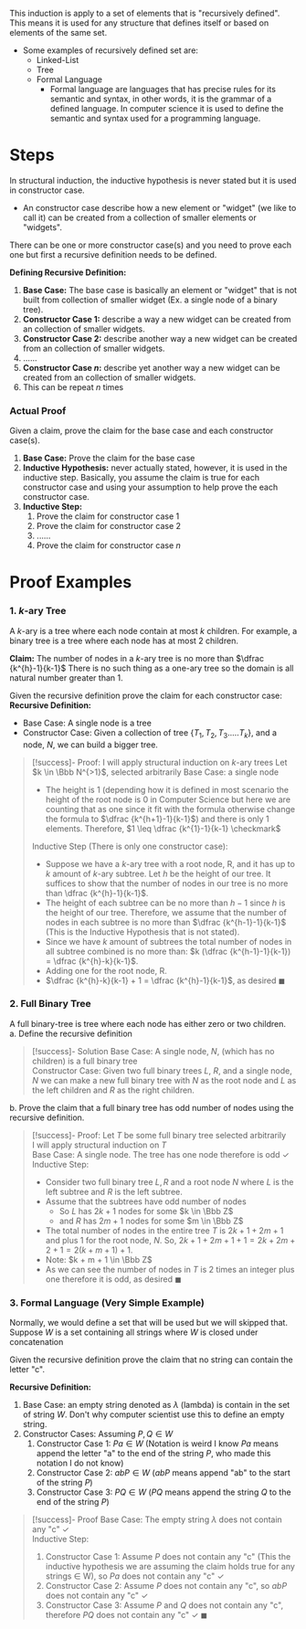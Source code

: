 This induction is apply to a set of elements that is "recursively defined". This means it is used for any structure that defines itself or based on elements of the same set. 
- Some examples of recursively defined set are: 
	- Linked-List
	- Tree
	- Formal Language
		- Formal language are languages that has precise rules for its semantic and syntax, in other words, it is the grammar of a defined language. In computer science it is used to define the semantic and syntax used for a programming language.


# Steps

In structural induction, the inductive hypothesis is never stated but it is used in constructor case. 
- An constructor case describe how a new element or "widget" (we like to call it) can be created from a collection of smaller elements or "widgets". 

There can be one or more constructor case(s) and you need to prove each one but first a recursive definition needs to be defined. 

**Defining Recursive Definition:**
1. **Base Case:** The base case is basically an element or "widget" that is not built from collection of smaller widget (Ex. a single node of a binary tree). 
2. **Constructor Case 1:** describe a way a new widget can be created from an collection of smaller widgets.
3. **Constructor Case 2:** describe another way a new widget can be created from an collection of smaller widgets.
4. ......
5.  **Constructor Case $n$:** describe yet another way a new widget can be created from an collection of smaller widgets.
6. This can be repeat $n$ times


### Actual Proof
Given a claim, prove the claim for the base case and each constructor case(s).

1. **Base Case:** Prove the claim for the base case
2. **Inductive Hypothesis:** never actually stated, however, it is used in the inductive step. Basically, you assume the claim is true for each constructor case and using your assumption to help prove the each constructor case.
3. **Inductive Step:**
	1. Prove the claim for constructor case 1
	2. Prove the claim for constructor case 2
	3. ......
	4. Prove the claim for constructor case $n$

# Proof Examples

### 1. $k$-ary Tree
A $k$-ary is a tree where each node contain at most $k$ children. For example, a binary tree is a tree where each node has at most 2 children.

**Claim:** The number of nodes in a $k$-ary tree is no more than $\dfrac {k^{h}-1}{k-1}$
There is no such thing as a one-ary tree so the domain is all natural number greater than 1.

Given the recursive definition prove the claim for each constructor case: 
**Recursive Definition:**
- Base Case: A single node is a tree 
- Constructor Case: Given a collection of tree $\{T_1, T_2, T_3..... T_k\}$, and a node, $N$, we can build a bigger tree. 

>[!success]- Proof: 
>I will apply structural induction on $k$-ary trees
>Let $k \in \Bbb N^{>1}$, selected arbitrarily
>Base Case: a single node
>- The height is 1 (depending how it is defined in most scenario the height of the root node is 0 in Computer Science but here we are counting that as one since it fit with the formula otherwise change the formula to $\dfrac {k^{h+1}-1}{k-1}$) and there is only 1 elements. Therefore, $1 \leq \dfrac {k^{1}-1}{k-1} \checkmark$
>  
>Inductive Step (There is only one constructor case): 
>- Suppose we have a $k$-ary tree with a root node, R, and it has up to $k$ amount of $k$-ary subtree. Let $h$ be the height of our tree. It suffices to show that the number of nodes in our tree is no more than \dfrac {k^{h}-1}{k-1}$.
>- The height of each subtree can be no more than $h-1$ since $h$ is the height of our tree. Therefore, we assume that the number of nodes in each subtree is no more than $\dfrac {k^{h-1}-1}{k-1}$ (This is the Inductive Hypothesis that is not stated). 
>- Since we have $k$ amount of subtrees the total number of nodes in all subtree combined is no more than: $k (\dfrac {k^{h-1}-1}{k-1}) = \dfrac {k^{h}-k}{k-1}$. 
>- Adding one for the root node, R. 
>- $\dfrac {k^{h}-k}{k-1} + 1 = \dfrac {k^{h}-1}{k-1}$, as desired $\blacksquare$

### 2. Full Binary Tree

A full binary-tree is tree where each node has either zero or two children.<br> 
a. Define the recursive definition

>[!success]- Solution
>Base Case: A single node, $N$, (which has no children) is a full binary tree<br> 
>Constructor Case: Given two full binary trees $L$, $R$, and a single node, $N$ we can make a new full binary tree with $N$ as the root node and $L$ as the left children and $R$ as the right children.

b. Prove the claim that a full binary tree has odd number of nodes using the recursive definition.

>[!success]- Proof: 
>Let $T$ be some full binary tree selected arbitrarily<br> 
>I will apply structural induction on $T$<br> 
>Base Case: A single node. The tree has one node therefore is odd $\checkmark$<br> 
>Inductive Step: 
>- Consider two full binary tree $L, R$ and a root node $N$ where $L$ is the left subtree and $R$ is the left subtree. 
>- Assume that the subtrees have odd number of nodes
>	- So $L$ has $2k + 1$  nodes for some $k \in \Bbb Z$
>	- and $R$ has $2m + 1$ nodes for some $m \in \Bbb Z$
>- The total number of nodes in the entire tree $T$ is $2k +1 + 2m + 1$ and plus 1 for the root node, $N$. So, $2k + 1 + 2m + 1 + 1 = 2k + 2m + 2 + 1 = 2(k + m + 1) + 1$. 
>- Note: $k + m + 1 \in \Bbb Z$
>- As we can see the number of nodes in $T$ is 2 times an integer plus one therefore it is odd, as desired $\blacksquare$ 


### 3. Formal Language (Very Simple Example)
 
Normally, we would define a set that will be used but we will skipped that.<br>
Suppose $W$ is a set containing all strings where $W$ is closed under concatenation

Given the recursive definition prove the claim that no string can contain the letter "c".

**Recursive Definition:**
1. Base Case: an empty string denoted as $\lambda$ (lambda) is contain in the set of string $W$. Don't why computer scientist use this to define an empty string. 
2. Constructor Cases: Assuming $P, Q \in W$ 
	1. Constructor Case 1: $Pa \in W$ (Notation is weird I know $Pa$ means append the letter "a" to the end of the string $P$, who made this notation I do not know)
	2. Constructor Case 2: $abP \in W$ ($abP$ means append "ab" to the start of the string $P$)
	3.  Constructor Case 3: $PQ \in W$ ($PQ$ means append the string $Q$ to the end of the string $P$)
>[!success]- Proof
>Base Case: The empty string $\lambda$ does not contain any "c" $\checkmark$<br>
>Inductive Step: 
>1. Constructor Case 1: Assume $P$ does not contain any "c" (This the inductive hypothesis we are assuming the claim holds true for any strings $\in$ W), so $Pa$ does not contain any "c" $\checkmark$
>2. Constructor Case 2: Assume $P$ does not contain any "c", so $abP$ does not contain any "c" $\checkmark$
>3. Constructor Case 3: Assume $P$ and $Q$ does not contain any "c", therefore $PQ$ does not contain any "c" $\checkmark$
>$\blacksquare$




